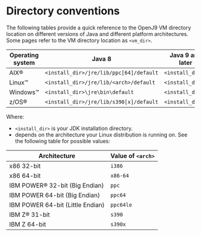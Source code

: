 <!--
* Copyright (c) 2017, 2018 IBM Corp. and others
*
* This program and the accompanying materials are made
* available under the terms of the Eclipse Public License 2.0
* which accompanies this distribution and is available at
* https://www.eclipse.org/legal/epl-2.0/ or the Apache
* License, Version 2.0 which accompanies this distribution and
* is available at https://www.apache.org/licenses/LICENSE-2.0.
*
* This Source Code may also be made available under the
* following Secondary Licenses when the conditions for such
* availability set forth in the Eclipse Public License, v. 2.0
* are satisfied: GNU General Public License, version 2 with
* the GNU Classpath Exception [1] and GNU General Public
* License, version 2 with the OpenJDK Assembly Exception [2].
*
* [1] https://www.gnu.org/software/classpath/license.html
* [2] http://openjdk.java.net/legal/assembly-exception.html
*
* SPDX-License-Identifier: EPL-2.0 OR Apache-2.0 OR GPL-2.0 WITH
* Classpath-exception-2.0 OR LicenseRef-GPL-2.0 WITH Assembly-exception
-->

# Directory conventions

The following tables provide a quick reference to the OpenJ9 VM directory location on different versions of Java and different platform architectures. Some
pages refer to the VM directory location as `<vm_dir>`.


| Operating system            | Java 8                                  | Java 9 and later                          |
|-----------------------------|-----------------------------------------|-------------------------------------------|
| AIX&reg;         | `<install_dir>/jre/lib/ppc[64]/default` | `<install_dir>/` |
| Linux&trade;     | `<install_dir>/jre/lib/<arch>/default`  | `<install_dir>/` |
| Windows&trade;   | `<install_dir>\jre\bin\default`         | `<install_dir>\` |
| z/OS&reg;        | `<install_dir>/jre/lib/s390[x]/default` | `<install_dir>/` |

Where:

- `<install_dir>` is your JDK installation directory.
- <arch> depends on the architecture your Linux distribution is running on. See the following table for possible values:

| Architecture                                       | Value of `<arch>`     |
|----------------------------------------------------|-----------------------|
| x86 32-bit                                         | `i386`                |
| x86 64-bit                                         | `x86-64`              |
| IBM POWER&reg; 32-bit (Big Endian)      | `ppc`                 |
| IBM POWER 64-bit (Big Endian)                      | `ppc64`               |
| IBM POWER 64-bit (Little Endian)                   | `ppc64le`             |
| IBM Z&reg; 31-bit                       | `s390`                |
| IBM Z 64-bit                                       | `s390x`               |
